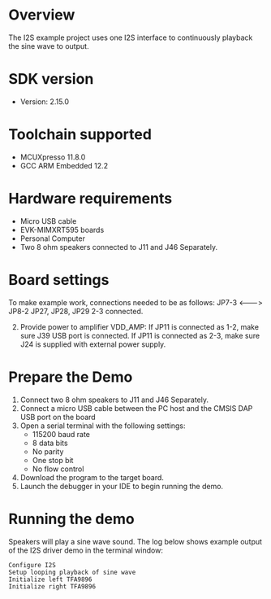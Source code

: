 Overview
========

The I2S example project uses one I2S interface to continuously playback the sine wave to output.

SDK version
===========
- Version: 2.15.0

Toolchain supported
===================
- MCUXpresso  11.8.0
- GCC ARM Embedded  12.2

Hardware requirements
=====================
- Micro USB cable
- EVK-MIMXRT595 boards
- Personal Computer
- Two 8 ohm speakers connected to J11 and J46 Separately.

Board settings
==============
To make example work, connections needed to be as follows:
JP7-3 <---> JP8-2
JP27, JP28, JP29 2-3 connected.

2. Provide power to amplifier VDD_AMP:
If JP11 is connected as 1-2, make sure J39 USB port is connected.
If JP11 is connected as 2-3, make sure J24 is supplied with external power supply.

Prepare the Demo
================
1.  Connect two 8 ohm speakers to J11 and J46 Separately.
2.  Connect a micro USB cable between the PC host and the CMSIS DAP USB port on the board
3.  Open a serial terminal with the following settings:
    - 115200 baud rate
    - 8 data bits
    - No parity
    - One stop bit
    - No flow control
4.  Download the program to the target board.
5.  Launch the debugger in your IDE to begin running the demo.

Running the demo
================
Speakers will play a sine wave sound.
The log below shows example output of the I2S driver demo in the terminal window:
~~~~~~~~~~~~~~~~~~~~~~~~~~~~~~~~~~~
Configure I2S
Setup looping playback of sine wave
Initialize left TFA9896
Initialize right TFA9896
~~~~~~~~~~~~~~~~~~~~~~~~~~~~~~~~~~~
